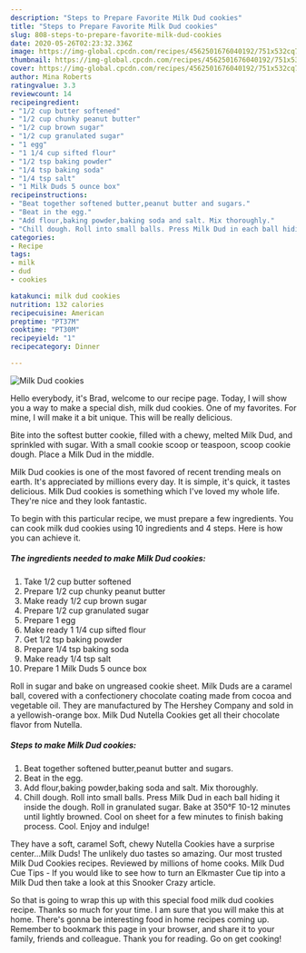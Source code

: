```yaml
---
description: "Steps to Prepare Favorite Milk Dud cookies"
title: "Steps to Prepare Favorite Milk Dud cookies"
slug: 808-steps-to-prepare-favorite-milk-dud-cookies
date: 2020-05-26T02:23:32.336Z
image: https://img-global.cpcdn.com/recipes/4562501676040192/751x532cq70/milk-dud-cookies-recipe-main-photo.jpg
thumbnail: https://img-global.cpcdn.com/recipes/4562501676040192/751x532cq70/milk-dud-cookies-recipe-main-photo.jpg
cover: https://img-global.cpcdn.com/recipes/4562501676040192/751x532cq70/milk-dud-cookies-recipe-main-photo.jpg
author: Mina Roberts
ratingvalue: 3.3
reviewcount: 14
recipeingredient:
- "1/2 cup butter softened"
- "1/2 cup chunky peanut butter"
- "1/2 cup brown sugar"
- "1/2 cup granulated sugar"
- "1 egg"
- "1 1/4 cup sifted flour"
- "1/2 tsp baking powder"
- "1/4 tsp baking soda"
- "1/4 tsp salt"
- "1 Milk Duds 5 ounce box"
recipeinstructions:
- "Beat together softened butter,peanut butter and sugars."
- "Beat in the egg."
- "Add flour,baking powder,baking soda and salt. Mix thoroughly."
- "Chill dough. Roll into small balls. Press Milk Dud in each ball hiding it inside the dough. Roll in granulated sugar. Bake at 350°F  10-12 minutes until lightly browned. Cool on sheet for a few minutes to finish baking process. Cool. Enjoy and indulge!"
categories:
- Recipe
tags:
- milk
- dud
- cookies

katakunci: milk dud cookies 
nutrition: 132 calories
recipecuisine: American
preptime: "PT37M"
cooktime: "PT30M"
recipeyield: "1"
recipecategory: Dinner

---
```



![Milk Dud cookies](https://img-global.cpcdn.com/recipes/4562501676040192/751x532cq70/milk-dud-cookies-recipe-main-photo.jpg)

Hello everybody, it's Brad, welcome to our recipe page. Today, I will show you a way to make a special dish, milk dud cookies. One of my favorites. For mine, I will make it a bit unique. This will be really delicious.

Bite into the softest butter cookie, filled with a chewy, melted Milk Dud, and sprinkled with sugar. With a small cookie scoop or teaspoon, scoop cookie dough. Place a Milk Dud in the middle.

Milk Dud cookies is one of the most favored of recent trending meals on earth. It's appreciated by millions every day. It is simple, it's quick, it tastes delicious. Milk Dud cookies is something which I've loved my whole life. They're nice and they look fantastic.


To begin with this particular recipe, we must prepare a few ingredients. You can cook milk dud cookies using 10 ingredients and 4 steps. Here is how you can achieve it.

<!--inarticleads1-->

##### The ingredients needed to make Milk Dud cookies:

1. Take 1/2 cup butter softened
1. Prepare 1/2 cup chunky peanut butter
1. Make ready 1/2 cup brown sugar
1. Prepare 1/2 cup granulated sugar
1. Prepare 1 egg
1. Make ready 1 1/4 cup sifted flour
1. Get 1/2 tsp baking powder
1. Prepare 1/4 tsp baking soda
1. Make ready 1/4 tsp salt
1. Prepare 1 Milk Duds 5 ounce box


Roll in sugar and bake on ungreased cookie sheet. Milk Duds are a caramel ball, covered with a confectionery chocolate coating made from cocoa and vegetable oil. They are manufactured by The Hershey Company and sold in a yellowish-orange box. Milk Dud Nutella Cookies get all their chocolate flavor from Nutella. 

<!--inarticleads2-->

##### Steps to make Milk Dud cookies:

1. Beat together softened butter,peanut butter and sugars.
1. Beat in the egg.
1. Add flour,baking powder,baking soda and salt. Mix thoroughly.
1. Chill dough. Roll into small balls. Press Milk Dud in each ball hiding it inside the dough. Roll in granulated sugar. Bake at 350°F  10-12 minutes until lightly browned. Cool on sheet for a few minutes to finish baking process. Cool. Enjoy and indulge!


They have a soft, caramel Soft, chewy Nutella Cookies have a surprise center…Milk Duds! The unlikely duo tastes so amazing. Our most trusted Milk Dud Cookies recipes. Reviewed by millions of home cooks. Milk Dud Cue Tips - If you would like to see how to turn an Elkmaster Cue tip into a Milk Dud then take a look at this Snooker Crazy article. 

So that is going to wrap this up with this special food milk dud cookies recipe. Thanks so much for your time. I am sure that you will make this at home. There's gonna be interesting food in home recipes coming up. Remember to bookmark this page in your browser, and share it to your family, friends and colleague. Thank you for reading. Go on get cooking!
